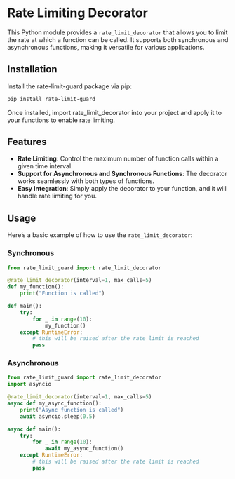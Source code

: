 # Rate Limiting Decorator

This Python module provides a `rate_limit_decorator` that allows you to limit the rate at which a function can be called. It supports both synchronous and asynchronous functions, making it versatile for various applications.

## Installation

Install the rate-limit-guard package via pip:

```bash
pip install rate-limit-guard
```

Once installed, import rate_limit_decorator into your project and apply it to your functions to enable rate limiting.

## Features

- **Rate Limiting**: Control the maximum number of function calls within a given time interval.
- **Support for Asynchronous and Synchronous Functions**: The decorator works seamlessly with both types of functions.
- **Easy Integration**: Simply apply the decorator to your function, and it will handle rate limiting for you.

## Usage

Here’s a basic example of how to use the `rate_limit_decorator`:

### Synchronous

```python
from rate_limit_guard import rate_limit_decorator

@rate_limit_decorator(interval=1, max_calls=5)
def my_function():
    print("Function is called")

def main():
    try:
        for _ in range(10):
            my_function()
    except RuntimeError:
        # this will be raised after the rate limit is reached
        pass
```

### Asynchronous

```python
from rate_limit_guard import rate_limit_decorator
import asyncio

@rate_limit_decorator(interval=1, max_calls=5)
async def my_async_function():
    print("Async function is called")
    await asyncio.sleep(0.5)

async def main():
    try:
        for _ in range(10):
            await my_async_function()
    except RuntimeError:
        # this will be raised after the rate limit is reached
        pass
```
